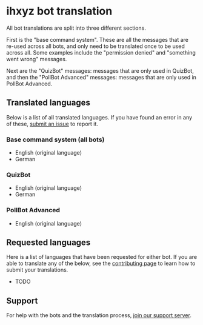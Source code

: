 # ihxyz bot translation

All bot translations are split into three different sections.

First is the "base command system". These are all the messages that are re-used across all bots, 
and only need to be translated once to be used across all. Some examples include the 
"permission denied" and "something went wrong" messages. 

Next are the "QuizBot" messages: messages that are only used in QuizBot, and then the 
"PollBot Advanced" messages: messages that are only used in PollBot Advanced.

## Translated languages

Below is a list of all translated languages. If you have found an error in any of 
these, [submit an issue](https://github.com/ihxyz/translations/issues/new) to report it.

### Base command system (all bots)

- English (original language)
- German

### QuizBot

- English (original language)
- German

### PollBot Advanced

- English (original language)

## Requested languages

Here is a list of languages that have been requested for either bot.
If you are able to translate any of the below, see the [contributing page](contributing.md) to learn how to submit your translations.

- TODO

## Support

For help with the bots and the translation process, [join our support server](https://www.ihxyz.dev/bots/support).

